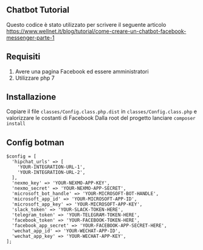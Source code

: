 ## Chatbot Tutorial

Questo codice è stato utilizzato per scrivere il seguente articolo
https://www.wellnet.it/blog/tutorial/come-creare-un-chatbot-facebook-messenger-parte-1

## Requisiti
1. Avere una pagina Facebook ed essere amministratori
2. Utilizzare php 7

## Installazione
Copiare il file `classes/Config.class.php.dist` in `classes/Config.class.php` e valorizzare le costanti di Facebook
Dalla root del progetto lanciare `composer install`

## Config botman
```
$config = [
  'hipchat_urls' => [
    'YOUR-INTEGRATION-URL-1',
    'YOUR-INTEGRATION-URL-2',
  ],
  'nexmo_key' => 'YOUR-NEXMO-APP-KEY',
  'nexmo_secret' => 'YOUR-NEXMO-APP-SECRET',
  'microsoft_bot_handle' => 'YOUR-MICROSOFT-BOT-HANDLE',
  'microsoft_app_id' => 'YOUR-MICROSOFT-APP-ID',
  'microsoft_app_key' => 'YOUR-MICROSOFT-APP-KEY',
  'slack_token' => 'YOUR-SLACK-TOKEN-HERE',
  'telegram_token' => 'YOUR-TELEGRAM-TOKEN-HERE',
  'facebook_token' => 'YOUR-FACEBOOK-TOKEN-HERE',
  'facebook_app_secret' => 'YOUR-FACEBOOK-APP-SECRET-HERE',
  'wechat_app_id' => 'YOUR-WECHAT-APP-ID',
  'wechat_app_key' => 'YOUR-WECHAT-APP-KEY',
];
```